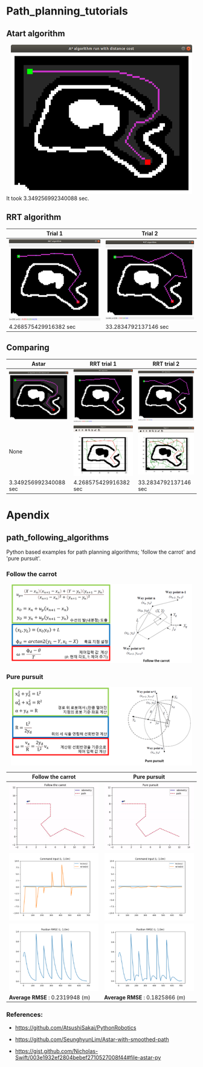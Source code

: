 # Path_planning_tutorials

## Atart algorithm

<center><img src="https://github.com/SeunghyunLim/path_planning_algorithms/blob/master/img/astar.png" alt="drawing" width="480"/></center>
It took 3.349256992340088 sec.

## RRT algorithm

| Trial 1 | Trial 2 |
|---|---|
|![a](https://github.com/SeunghyunLim/path_planning_algorithms/blob/master/img/1_rrt.png)|![a](https://github.com/SeunghyunLim/path_planning_algorithms/blob/master/img/2_rrt.png)|
|4.268575429916382 sec|33.2834792137146 sec|

## Comparing
| Astar | RRT trial 1 | RRT trial 2 |
|---|---|---|
|![a](https://github.com/SeunghyunLim/path_planning_algorithms/blob/master/img/astar.png)|![a](https://github.com/SeunghyunLim/path_planning_algorithms/blob/master/img/1_rrt.png)|![a](https://github.com/SeunghyunLim/path_planning_algorithms/blob/master/img/2_rrt.png)|
|None|![a](https://github.com/SeunghyunLim/path_planning_algorithms/blob/master/img/1_rrt_tree.png)|![a](https://github.com/SeunghyunLim/path_planning_algorithms/blob/master/img/2_rrt_tree.png)|
|3.349256992340088 sec|4.268575429916382 sec|33.2834792137146 sec|

# Apendix
## path_following_algorithms
Python based examples for path planning algorithms; 'follow the carrot' and 'pure pursuit'.

### Follow the carrot
<center><img src="https://github.com/SeunghyunLim/path_planning_tutorials/blob/master/img/follow%20the%20carrot.PNG" alt="drawing" width="480"/></center>

### Pure pursuit
<center><img src="https://github.com/SeunghyunLim/path_planning_tutorials/blob/master/img/pure%20pursuit.PNG" alt="drawing" width="480"/></center>

| __Follow the carrot__ | __Pure pursuit__ |
|---|---|
|![a](https://github.com/SeunghyunLim/path_following_algorithms/blob/master/gif/follow_the_carrot.gif)|![a](https://github.com/SeunghyunLim/path_following_algorithms/blob/master/gif/pure_pursuit.gif)|
|![a](https://github.com/SeunghyunLim/path_following_algorithms/blob/master/img/input_follow_the_carrot.png)|![a](https://github.com/SeunghyunLim/path_following_algorithms/blob/master/img/input_pure_pursuit.png)|
|![a](https://github.com/SeunghyunLim/path_following_algorithms/blob/master/img/rmse_follow_the_carrot.png)|![a](https://github.com/SeunghyunLim/path_following_algorithms/blob/master/img/rmse_pure_pursuit.png)|
| __Average RMSE__ : 0.2319948 (m)| __Average RMSE__ : 0.1825866 (m)|

### References:
- https://github.com/AtsushiSakai/PythonRobotics

- https://github.com/SeunghyunLim/Astar-with-smoothed-path

- https://gist.github.com/Nicholas-Swift/003e1932ef2804bebef2710527008f44#file-astar-py
